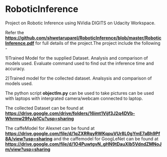 # RoboticInference

Project on Robotic Inference using NVidia DIGITS on Udacity Workspace.

Refer the **https://github.com/shwetaruparel/RoboticInference/blob/master/RoboticInference.pdf** for full details of the project.The project include the following -

1)Trained Model for the supplied Dataset. Analysis and comparison of models used. Evaluate command used to find out the inference time and accuracy.

2)Trained model for the collected dataset. Analsysis and comparison of models used.

The python script **objectIm.py** can be used to take pictures can be used with laptops with intergrated camera/webcam connected to laptop.

The collected Dataset can be found at **https://drive.google.com/drive/folders/16imt1Vijf3J2q4DVb-Whrmw29fyJp1Cu?usp=sharing**

The caffeModel for Alexnet can be found at **https://drive.google.com/file/d/1qZXRRqyRWKqpuVUr8L0gYmE7aBh9Pf8A/view?usp=sharing** and the caffemodel for GoogLeNet can be found at **https://drive.google.com/file/d/1O4PuwtgvN_gHN9tDauXlb5VdndZMNoJm/view?usp=sharing**

 
